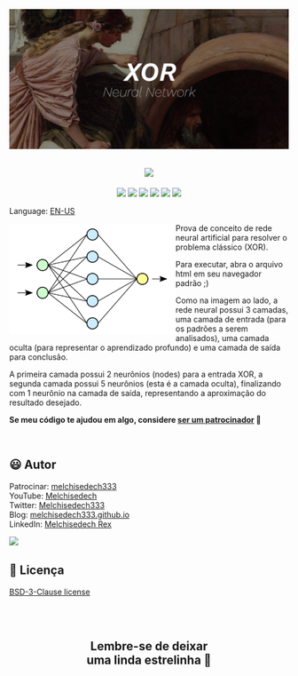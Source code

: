 
<div align='center'>

<img src="images/banner.jpg" >

</div>

<br>

<p align="center">
    <a href="https://github.com/sponsors/melchisedech333"><img src="https://img.shields.io/badge/patrocinar-30363D?style=for-the-badge&logo=GitHub-Sponsors&logoColor=#white" ></a>
    <br><br>
    <img src="https://badgen.net/badge/nível de amor/7 de 10/purple" >
    <img src="https://img.shields.io/github/languages/count/melchisedech333/xor-neural-network?color=%23f34b7d&label=linguagens" >
    <img src="https://img.shields.io/github/languages/top/melchisedech333/xor-neural-network?color=%23f34b7d" >
    <img src="https://img.shields.io/github/directory-file-count/melchisedech333/xor-neural-network?label=arquivos" >
    <img src="https://img.shields.io/github/repo-size/melchisedech333/xor-neural-network?label=tamanho repo" >
    <img src="https://img.shields.io/github/license/melchisedech333/xor-neural-network?label=licen%C3%A7a" >
</p>

Language: <a href="readme.md">EN-US</a>

<img align="left" src="images/neural-network.svg" width='300px' >

Prova de conceito de rede neural artificial para resolver o problema clássico (XOR).

Para executar, abra o arquivo html em seu navegador padrão ;)

Como na imagem ao lado, a rede neural possui 3 camadas, uma camada de entrada (para os padrões a serem analisados), uma camada oculta (para representar o aprendizado profundo) e uma camada de saída para conclusão.

A primeira camada possui 2 neurônios (nodes) para a entrada XOR, a segunda camada possui 5 neurônios (esta é a camada oculta), finalizando com 1 neurônio na camada de saída, representando a aproximação do resultado desejado.

**Se meu código te ajudou em algo, considere [ser um patrocinador](https://github.com/sponsors/melchisedech333) :blue_heart:** 

<br>

:smiley: Autor
---

Patrocinar: [melchisedech333](https://github.com/sponsors/melchisedech333)<br>
YouTube: [Melchisedech](https://www.youtube.com/channel/UC4Sh4wxncr5arnydpUfWPKw)<br>
Twitter: [Melchisedech333](https://twitter.com/Melchisedech333)<br>
Blog: [melchisedech333.github.io](https://melchisedech333.github.io/)<br>
LinkedIn: [Melchisedech Rex](https://www.linkedin.com/in/melchisedech-rex-724152235/)

<img src="https://github.com/melchisedech333.png?size=200" height="100" />

<br>

:scroll: Licença
---

[ BSD-3-Clause license](./license)

<br><br>

<div align="center">

## Lembre-se de deixar <br> uma linda estrelinha :star_struck:

</div>


